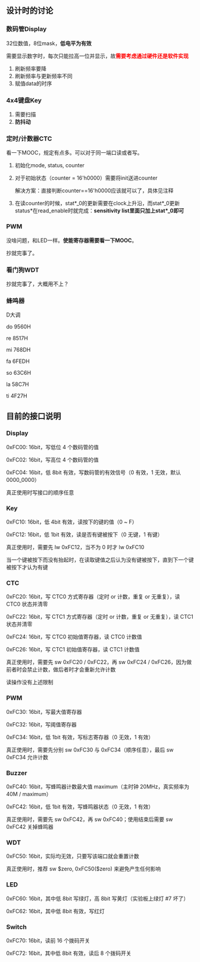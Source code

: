 <h2>设计时的讨论</h2>

<h3>数码管Display</h3>

32位数值，8位mask，**低电平为有效**

需要显示数字时，每次只能拉高一位并显示，故<font color='red'>**需要考虑通过硬件还是软件实现**</font>

1. 刷新频率要降
2. 刷新频率与更新频率不同
3. 赋值data的时序



<h3>4x4键盘Key</h3>

1. 需要扫描
2. **防抖动**



<h3>定时/计数器CTC</h3>

看一下MOOC，规定有点多。可以对于同一端口读或者写。

1. 初始化mode, status, counter

2. 对于初始状态（counter = 16'h0000）需要将init送进counter

   解决方案：直接判断counter==16'h0000应该就可以了，具体见注释

3. 在读counter的时候，stat\*\_0的更新需要在clock上升沿，而stat\*\_0更新status*在read_enable时就完成：**sensitivity list里面只加上stat\*\_0即可**



<h3>PWM</h3>

没啥问题，和LED一样。**使能寄存器需要看一下MOOC**。

抄就完事了。



<h3>看门狗WDT</h3>

抄就完事了，大概用不上？



<h3>蜂鸣器</h3>

D大调

do 9560H

re 8517H

mi 768DH

fa 6FEDH

so 63C6H

la 58C7H

ti 4F27H



<h2>目前的接口说明</h2>

<h3>Display</h3>

0xFC00: 16bit，写低位 4 个数码管的值

0xFC02: 16bit，写高位 4 个数码管的值

0xFC04: 16bit，低 8bit 有效，写数码管的有效信号（0 有效，1 无效，默认 0000_0000）

真正使用时写接口的顺序任意



<h3>Key</h3>

0xFC10: 16bit，低 4bit 有效，读按下的键的值（0 ~ F）

0xFC12: 16bit，低 1bit 有效，读是否有键被按下（0 无键，1 有键）

真正使用时，需要先 lw 0xFC12，当不为 0 时才 lw 0xFC10

当一个键被按下而没有抬起时，在读取键值之后认为没有键被按下，直到下一个键被按下才认为有键



<h3>CTC</h3>

0xFC20: 16bit，写 CTC0 方式寄存器（定时 or 计数，重复 or 无重复），读 CTC0 状态并清零

0xFC22: 16bit，写 CTC1 方式寄存器（定时 or 计数，重复 or 无重复），读 CTC1 状态并清零

0xFC24: 16bit，写 CTC0 初始值寄存器，读 CTC0 计数值

0xFC26: 16bit，写 CTC1 初始值寄存器，读 CTC1 计数值

真正使用时，需要先 sw 0xFC20 / 0xFC22，再 sw 0xFC24 / 0xFC26，因为做前者时会禁止计数，做后者时才会重新允许计数

读操作没有上述限制



<h3>PWM</h3>

0xFC30: 16bit，写最大值寄存器

0xFC32: 16bit，写阈值寄存器

0xFC34: 16bit，低 1bit 有效，写标志寄存器（0 无效，1 有效）

真正使用时，需要先分别 sw 0xFC30 与 0xFC34（顺序任意），最后 sw 0xFC34 允许计数



<h3>Buzzer</h3>

0xFC40: 16bit，写蜂鸣器计数最大值 maximum（主时钟 20MHz，真实频率为 40M / maximum）

0xFC42: 16bit，低 1bit 有效，写蜂鸣器状态（0 无效，1 有效）

真正使用时，需要先 sw 0xFC42，再 sw 0xFC40；使用结束后需要 sw 0xFC42 关掉蜂鸣器



<h3>WDT</h3>

0xFC50: 16bit，实际均无效，只要写该端口就会重置计数

真正使用时，推荐 sw \$zero, 0xFC50(​\$zero) 来避免产生任何影响



<h3>LED</h3>

0xFC60: 16bit，其中低 8bit 写绿灯，高 8bit 写黄灯（实验板上绿灯 #7 坏了）

0xFC62: 16bit，其中低 8bit 有效，写红灯



<h3>Switch</h3>

0xFC70: 16bit，读前 16 个拨码开关

0xFC72: 16bit，其中低 8bit 有效，读后 8 个拨码开关
